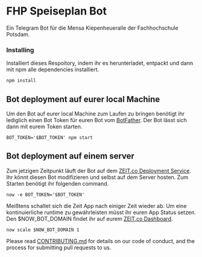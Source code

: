 # FHP Speiseplan Bot

Ein Telegram Bot für die Mensa Kiepenheueralle der Fachhochschule Potsdam.

### Installing
Installiert dieses Respoitory, indem ihr es herunterladet, entpackt und dann mit npm alle dependencies installiert.

```
npm install
```

## Bot deployment auf eurer local Machine
Um den Bot auf eurer local Machine zum Laufen zu bringen benötigt ihr lediglich einen Bot Token für euren Bot vom [BotFather](https://telegram.me/BotFather).
Der Bot lässt sich dann mit eurem Token starten.

```
BOT_TOKEN='$BOT_TOKEN' npm start
```

## Bot deployment auf einem server

Zum jetzigen Zeitpunkt läuft der Bot auf dem [ZEIT.co Deployment Service](https://www.zeit.co). Ihr könnt diesen Bot modifizieren und selbst auf dem Server hosten. Zum Starten benötigt ihr folgenden command.

```
now -e BOT_TOKEN='$BOT_TOKEN'
```

Meißtens schaltet sich die Zeit App nach einiger Zeit wieder ab. Um eine kontinuierliche runtime zu gewährleisten müsst ihr euren App Status setzen. Den $NOW_BOT_DOMAIN findet ihr auf eurem [ZEIT.co Dashboard](https://zeit.co/dashboard/instances).

```
now scale $NOW_BOT_DOMAIN 1
```

Please read [CONTRIBUTING.md](https://gist.github.com/PurpleBooth/b24679402957c63ec426) for details on our code of conduct, and the process for submitting pull requests to us.